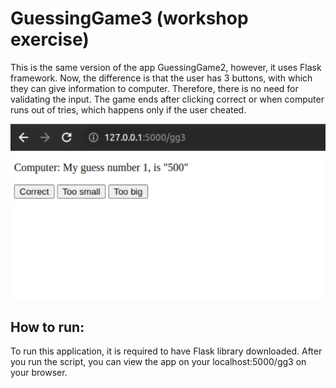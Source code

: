 # GuessingGame3 (workshop exercise)

This is the same version of the app GuessingGame2, however, it uses Flask framework. Now, the difference is that the
user has 3 buttons, with which they can give information to computer. Therefore, there is no need for validating the
input. The game ends after clicking correct or when computer runs out of tries, which happens only if the user cheated.

![screen_1!](images/screen_1.png)

## How to run:
To run this application, it is required to have Flask library downloaded.
After you run the script, you can view the app on your localhost:5000/gg3 on your browser.
